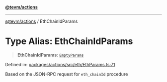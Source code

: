 [**@tevm/actions**](../README.md)

***

[@tevm/actions](../globals.md) / EthChainIdParams

# Type Alias: EthChainIdParams

> **EthChainIdParams**: [`EmptyParams`](EmptyParams.md)

Defined in: [packages/actions/src/eth/EthParams.ts:71](https://github.com/evmts/tevm-monorepo/blob/main/packages/actions/src/eth/EthParams.ts#L71)

Based on the JSON-RPC request for `eth_chainId` procedure
